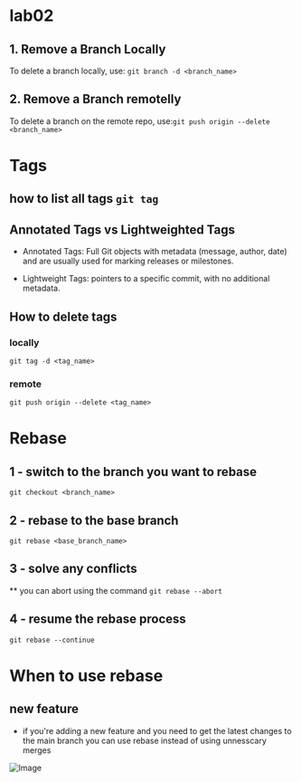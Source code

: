 # lab02


## 1. Remove a Branch Locally

To delete a branch locally, use: ``` git branch -d <branch_name> ```



## 2. Remove a Branch remotelly 

To delete a branch on the remote repo, use:``` git push origin --delete <branch_name> ```



# Tags 
## how to list all tags  ```git tag```


## Annotated Tags vs Lightweighted Tags

* Annotated Tags: Full Git objects with metadata (message, author, date) and are usually used for marking releases or milestones.

* Lightweight Tags: pointers to a specific commit, with no additional metadata.



## How to delete tags

### locally 
``` git tag -d <tag_name> ```

### remote 
``` git push origin --delete <tag_name> ```

# Rebase

## 1 - switch to the branch you want to rebase 

``` git checkout <branch_name> ```

## 2 - rebase to the base branch

``` git rebase <base_branch_name> ```

## 3 - solve any conflicts
** you can abort using the command 
``` git rebase --abort ```


## 4 - resume the rebase process

``` git rebase --continue ```

# When to use rebase

## new feature

* if you're adding a new feature and you need to get the latest changes to the main branch you can use rebase instead of using unnesscary merges


![Image](image.jpg)
